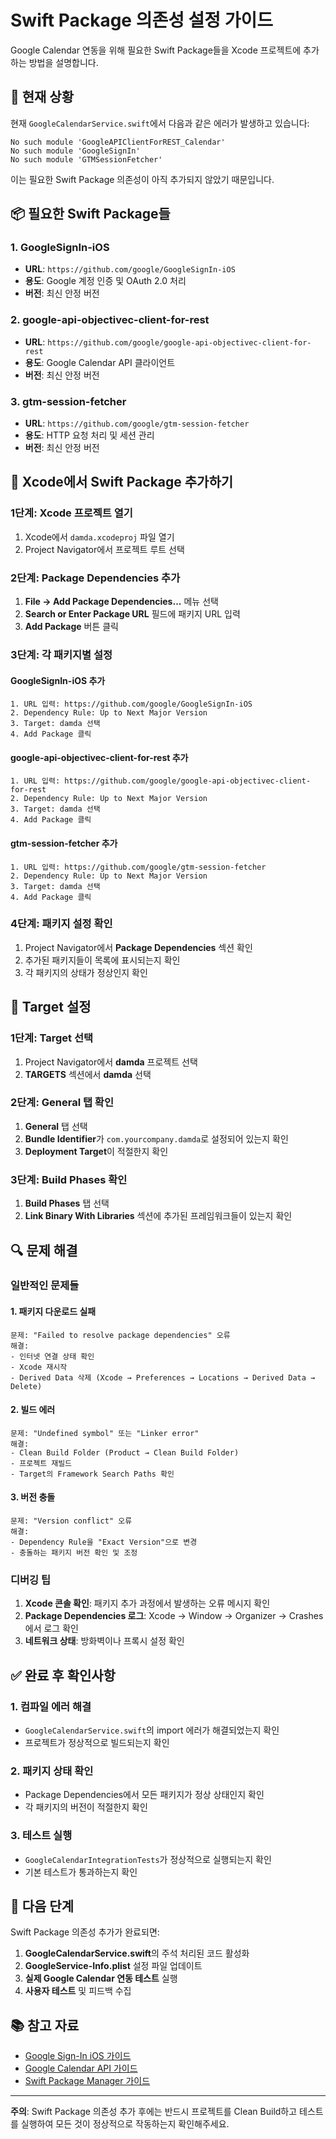 # Swift Package 의존성 설정 가이드

Google Calendar 연동을 위해 필요한 Swift Package들을 Xcode 프로젝트에 추가하는 방법을 설명합니다.

## 🚨 현재 상황

현재 `GoogleCalendarService.swift`에서 다음과 같은 에러가 발생하고 있습니다:

```
No such module 'GoogleAPIClientForREST_Calendar'
No such module 'GoogleSignIn'
No such module 'GTMSessionFetcher'
```

이는 필요한 Swift Package 의존성이 아직 추가되지 않았기 때문입니다.

## 📦 필요한 Swift Package들

### 1. GoogleSignIn-iOS
- **URL**: `https://github.com/google/GoogleSignIn-iOS`
- **용도**: Google 계정 인증 및 OAuth 2.0 처리
- **버전**: 최신 안정 버전

### 2. google-api-objectivec-client-for-rest
- **URL**: `https://github.com/google/google-api-objectivec-client-for-rest`
- **용도**: Google Calendar API 클라이언트
- **버전**: 최신 안정 버전

### 3. gtm-session-fetcher
- **URL**: `https://github.com/google/gtm-session-fetcher`
- **용도**: HTTP 요청 처리 및 세션 관리
- **버전**: 최신 안정 버전

## 🔧 Xcode에서 Swift Package 추가하기

### 1단계: Xcode 프로젝트 열기
1. Xcode에서 `damda.xcodeproj` 파일 열기
2. Project Navigator에서 프로젝트 루트 선택

### 2단계: Package Dependencies 추가
1. **File → Add Package Dependencies...** 메뉴 선택
2. **Search or Enter Package URL** 필드에 패키지 URL 입력
3. **Add Package** 버튼 클릭

### 3단계: 각 패키지별 설정

#### GoogleSignIn-iOS 추가
```
1. URL 입력: https://github.com/google/GoogleSignIn-iOS
2. Dependency Rule: Up to Next Major Version
3. Target: damda 선택
4. Add Package 클릭
```

#### google-api-objectivec-client-for-rest 추가
```
1. URL 입력: https://github.com/google/google-api-objectivec-client-for-rest
2. Dependency Rule: Up to Next Major Version
3. Target: damda 선택
4. Add Package 클릭
```

#### gtm-session-fetcher 추가
```
1. URL 입력: https://github.com/google/gtm-session-fetcher
2. Dependency Rule: Up to Next Major Version
3. Target: damda 선택
4. Add Package 클릭
```

### 4단계: 패키지 설정 확인
1. Project Navigator에서 **Package Dependencies** 섹션 확인
2. 추가된 패키지들이 목록에 표시되는지 확인
3. 각 패키지의 상태가 정상인지 확인

## 📱 Target 설정

### 1단계: Target 선택
1. Project Navigator에서 **damda** 프로젝트 선택
2. **TARGETS** 섹션에서 **damda** 선택

### 2단계: General 탭 확인
1. **General** 탭 선택
2. **Bundle Identifier**가 `com.yourcompany.damda`로 설정되어 있는지 확인
3. **Deployment Target**이 적절한지 확인

### 3단계: Build Phases 확인
1. **Build Phases** 탭 선택
2. **Link Binary With Libraries** 섹션에 추가된 프레임워크들이 있는지 확인

## 🔍 문제 해결

### 일반적인 문제들

#### 1. 패키지 다운로드 실패
```
문제: "Failed to resolve package dependencies" 오류
해결:
- 인터넷 연결 상태 확인
- Xcode 재시작
- Derived Data 삭제 (Xcode → Preferences → Locations → Derived Data → Delete)
```

#### 2. 빌드 에러
```
문제: "Undefined symbol" 또는 "Linker error"
해결:
- Clean Build Folder (Product → Clean Build Folder)
- 프로젝트 재빌드
- Target의 Framework Search Paths 확인
```

#### 3. 버전 충돌
```
문제: "Version conflict" 오류
해결:
- Dependency Rule을 "Exact Version"으로 변경
- 충돌하는 패키지 버전 확인 및 조정
```

### 디버깅 팁

1. **Xcode 콘솔 확인**: 패키지 추가 과정에서 발생하는 오류 메시지 확인
2. **Package Dependencies 로그**: Xcode → Window → Organizer → Crashes에서 로그 확인
3. **네트워크 상태**: 방화벽이나 프록시 설정 확인

## ✅ 완료 후 확인사항

### 1. 컴파일 에러 해결
- `GoogleCalendarService.swift`의 import 에러가 해결되었는지 확인
- 프로젝트가 정상적으로 빌드되는지 확인

### 2. 패키지 상태 확인
- Package Dependencies에서 모든 패키지가 정상 상태인지 확인
- 각 패키지의 버전이 적절한지 확인

### 3. 테스트 실행
- `GoogleCalendarIntegrationTests`가 정상적으로 실행되는지 확인
- 기본 테스트가 통과하는지 확인

## 🚀 다음 단계

Swift Package 의존성 추가가 완료되면:

1. **GoogleCalendarService.swift**의 주석 처리된 코드 활성화
2. **GoogleService-Info.plist** 설정 파일 업데이트
3. **실제 Google Calendar 연동 테스트** 실행
4. **사용자 테스트** 및 피드백 수집

## 📚 참고 자료

- [Google Sign-In iOS 가이드](https://developers.google.com/identity/sign-in/ios)
- [Google Calendar API 가이드](https://developers.google.com/calendar/api/guides/overview)
- [Swift Package Manager 가이드](https://developer.apple.com/documentation/swift_packages)

---

**주의**: Swift Package 의존성 추가 후에는 반드시 프로젝트를 Clean Build하고 테스트를 실행하여 모든 것이 정상적으로 작동하는지 확인해주세요.
